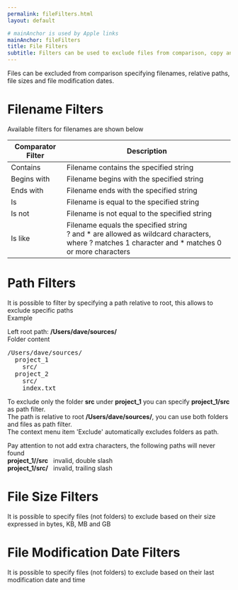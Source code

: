 ```yaml
---
permalink: fileFilters.html
layout: default

# mainAnchor is used by Apple links
mainAnchor: fileFilters
title: File Filters
subtitle: Filters can be used to exclude files from comparison, copy and delete actions
---
```


Files can be excluded from comparison specifying filenames, relative paths, file sizes and file modification dates.

# Filename Filters

Available filters for filenames are shown below

<div class="table-wrapper">
    <table class="alt">
        <thead>
            <tr>
                <th>Comparator Filter</th>
                <th>Description</th>
            </tr>
        </thead>
        <tbody>
            <tr>
                <td>Contains</td>
                <td>Filename contains the specified string</td>
            </tr>
            <tr>
                <td>Begins with</td>
                <td>Filename begins with the specified string</td>
            </tr>
            <tr>
                <td>Ends with</td>
                <td>Filename ends with the specified string</td>
            </tr>
            <tr>
                <td>Is</td>
                <td>Filename is equal to the specified string</td>
            </tr>
            <tr>
                <td>Is not</td>
                <td>Filename is not equal to the specified string</td>
            </tr>
            <tr>
                <td>Is like</td>
                <td>Filename equals the specified string
                    <br/>? and * are allowed as wildcard characters, where ? matches 1 character and * matches 0 or more characters</td>
            </tr>
        </tbody>
    </table>
</div>

# Path Filters

It is possible to filter by specifying a path relative to root, this allows to exclude specific paths  
Example  

Left root path: <strong>/Users/dave/sources/</strong>  
Folder content  
<pre>
/Users/dave/sources/
&nbsp;&nbsp;project_1
&nbsp;&nbsp;&nbsp;&nbsp;src/
&nbsp;&nbsp;project_2
&nbsp;&nbsp;&nbsp;&nbsp;src/
&nbsp;&nbsp;&nbsp;&nbsp;index.txt
</pre>
To exclude only the folder <strong>src</strong> under <strong>project_1</strong> you can specify <strong>project_1/src</strong> as path filter.  
The path is relative to root <strong>/Users/dave/sources/</strong>, you can use both folders and files as path filter.  
The context menu item 'Exclude' automatically excludes folders as path.  

Pay attention to not add extra characters, the following paths will never found  
<strong>project_1//src</strong>&nbsp;&nbsp;&nbsp;invalid, double slash  
<strong>project_1/src/</strong>&nbsp;&nbsp;&nbsp;invalid, trailing slash  


# File Size Filters

It is possible to specify files (not folders) to exclude based on their size expressed in bytes, KB, MB and GB

# File Modification Date Filters

It is possible to specify files (not folders) to exclude based on their last modification date and time
